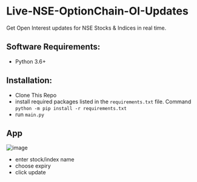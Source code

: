 # Live-NSE-OptionChain-OI-Updates
Get Open Interest updates for NSE Stocks &amp; Indices in real time.

## Software Requirements:

- Python 3.6+

## Installation:

- Clone This Repo
- install required packages listed in the `requirements.txt` file. Command `python -m pip install -r requirements.txt`
- run `main.py`

## App
![image](https://user-images.githubusercontent.com/56450558/164956848-eb3eb76b-3707-43a1-90a0-2433ef4567da.png)

- enter stock/index name
- choose expiry
- click update
